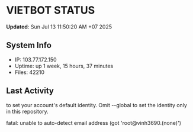 # VIETBOT STATUS
**Updated**: Sun Jul 13 11:50:20 AM +07 2025

## System Info
- IP: 103.77.172.150
- Uptime: up 1 week, 15 hours, 37 minutes
- Files: 42210

## Last Activity

to set your account's default identity.
Omit --global to set the identity only in this repository.

fatal: unable to auto-detect email address (got 'root@vinh3690.(none)')
